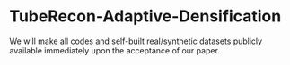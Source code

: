 # TubeRecon-Adaptive-Densification
We will make all codes and self-built real/synthetic datasets publicly available immediately upon the acceptance of our paper.
